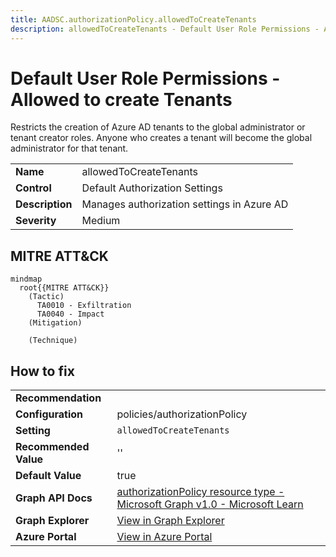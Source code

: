 ```yaml
---
title: AADSC.authorizationPolicy.allowedToCreateTenants
description: allowedToCreateTenants - Default User Role Permissions - Allowed to create Tenants
---
```


# Default User Role Permissions - Allowed to create Tenants

Restricts the creation of Azure AD tenants to the global administrator or tenant creator roles. Anyone who creates a tenant will become the global administrator for that tenant.

| | |
|-|-|
| **Name** | allowedToCreateTenants |
| **Control** | Default Authorization Settings |
| **Description** | Manages authorization settings in Azure AD |
| **Severity** | Medium |

## MITRE ATT&CK

```mermaid
mindmap
  root{{MITRE ATT&CK}}
    (Tactic)
      TA0010 - Exfiltration
      TA0040 - Impact
    (Mitigation)

    (Technique)

```

## How to fix
| | |
|-|-|
| **Recommendation** |  |
| **Configuration** | policies/authorizationPolicy |
| **Setting** | `allowedToCreateTenants` |
| **Recommended Value** | '' |
| **Default Value** | true |
| **Graph API Docs** | [authorizationPolicy resource type - Microsoft Graph v1.0 - Microsoft Learn](https://learn.microsoft.com/en-us/graph/api/resources/authorizationpolicy) |
| **Graph Explorer** | [View in Graph Explorer](https://developer.microsoft.com/en-us/graph/graph-explorer?request=policies/authorizationPolicy&method=GET&version=beta&GraphUrl=https://graph.microsoft.com) |
| **Azure Portal** | [View in Azure Portal](https://portal.azure.com/#view/Microsoft_AAD_IAM/ActiveDirectoryMenuBlade/~/UserSettings) | 

